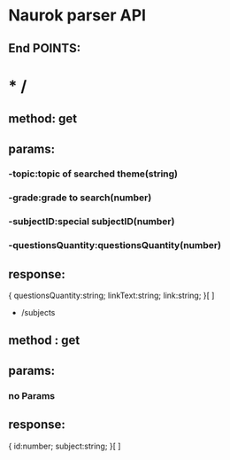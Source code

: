 # Naurok parser API

## End POINTS:

# * / 


## method: get


## params:
### -topic:topic of searched theme(string)

### -grade:grade to search(number)

### -subjectID:special subjectID(number)

### -questionsQuantity:questionsQuantity(number)



## response:
  {
    questionsQuantity:string;
    linkText:string;
    link:string;
  }[ ]


* /subjects


## method : get


## params:
###  no Params


## response:
  {
    id:number;
    subject:string;
  }[ ]


